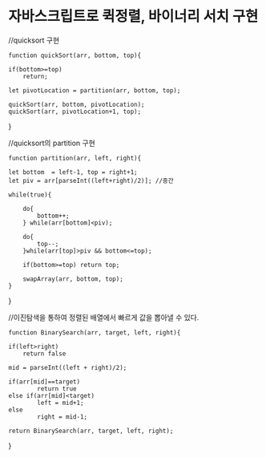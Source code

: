 # 자바스크립트로 퀵정렬, 바이너리 서치 구현 

//quicksort 구현

    function quickSort(arr, bottom, top){

    if(bottom>=top)
        return;

    let pivotLocation = partition(arr, bottom, top);

    quickSort(arr, bottom, pivotLocation);
    quickSort(arr, pivotLocation+1, top);
}

//quicksort의 partition 구현

    function partition(arr, left, right){
    
    let bottom  = left-1, top = right+1;
    let piv = arr[parseInt((left+right)/2)]; //중간
    
    while(true){
        
        do{
            bottom++;
        } while(arr[bottom]<piv);
        
        do{
            top--;
        }while(arr[top]>piv && bottom<=top);

        if(bottom>=top) return top;

        swapArray(arr, bottom, top);
    }

}

//이진탐색을 통하여 정렬된 배열에서 빠르게 값을 뽑아낼 수 있다. 

    function BinarySearch(arr, target, left, right){

    if(left>right)
        return false

    mid = parseInt((left + right)/2);
   
    if(arr[mid]==target)
            return true
    else if(arr[mid]<target)
            left = mid+1;
    else
            right = mid-1;
    
    return BinarySearch(arr, target, left, right);
} 
